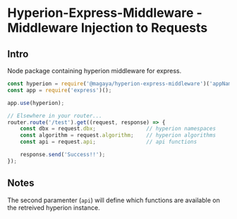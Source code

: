 # Hyperion-Express-Middleware - Middleware Injection to Requests

## Intro
Node package containing hyperion middleware for express.

```js
const hyperion = require('@magaya/hyperion-express-middleware')('appName', 'apiName', argv);
const app = require('express')();

app.use(hyperion);

// Elsewhere in your router...
router.route('/test').get((request, response) => {
    const dbx = request.dbx;                // hyperion namespaces
    const algorithm = request.algorithm;    // hyperion algorithms
    const api = request.api;                // api functions

    response.send('Success!!');
});
```

## Notes
The second paramenter (`api`) will define which functions are available on the retreived hyperion instance.